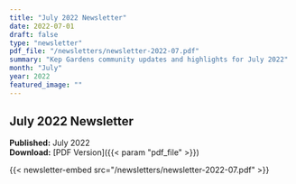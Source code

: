 ```yaml
---
title: "July 2022 Newsletter"
date: 2022-07-01
draft: false
type: "newsletter"
pdf_file: "/newsletters/newsletter-2022-07.pdf"
summary: "Kep Gardens community updates and highlights for July 2022"
month: "July"
year: 2022
featured_image: ""
---
```


## July 2022 Newsletter

**Published:** July 2022  
**Download:** [PDF Version]({{< param "pdf_file" >}})

{{< newsletter-embed src="/newsletters/newsletter-2022-07.pdf" >}}
